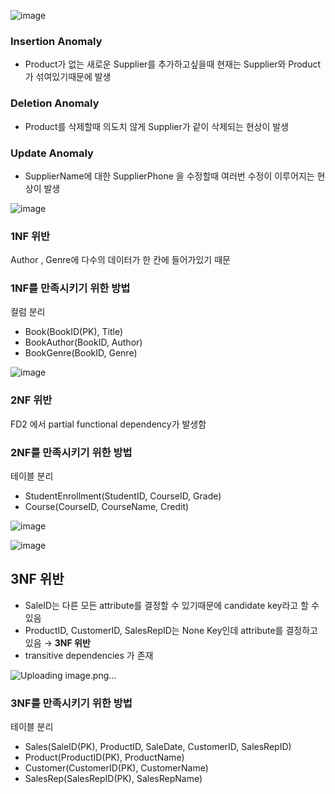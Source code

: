 ![image](https://github.com/user-attachments/assets/07756372-5568-4a0e-8657-711c7f58b355)

### Insertion Anomaly

- Product가 없는 새로운 Supplier를 추가하고싶을때 현재는 Supplier와 Product가 섞여있기때문에 발생

### Deletion Anomaly

- Product를 삭제할때 의도치 않게 Supplier가 같이 삭제되는 현상이 발생

### Update Anomaly

- SupplierName에 대한 SupplierPhone 을 수정할때 여러번 수정이 이루어지는 현상이 발생

![image](https://github.com/user-attachments/assets/0a586e88-cff7-4816-b5f0-abade2371383)


### 1NF 위반

Author , Genre에 다수의 데이터가 한 칸에 들어가있기 때문

### 1NF를 만족시키기 위한 방법

컬럼 분리

- Book(BookID(PK), Title)
- BookAuthor(BookID, Author)
- BookGenre(BookID, Genre)

![image](https://github.com/user-attachments/assets/27927017-6f8f-47ec-9ab7-28280c094d55)


### 2NF 위반

FD2 에서 partial functional dependency가 발생함

### 2NF를 만족시키기 위한 방법

테이블 분리

- StudentEnrollment(StudentID, CourseID, Grade)
- Course(CourseID, CourseName, Credit)

![image](https://github.com/user-attachments/assets/ac45b19f-c78b-497f-a2fb-7fac31480238)


![image](https://github.com/user-attachments/assets/6f45ae10-d10d-4e9d-9f7b-f93c72dc926a)


## 3NF 위반

- SaleID는 다른 모든 attribute를 결정할 수 있기때문에 candidate key라고 할 수 있음
- ProductID, CustomerID, SalesRepID는 None Key인데 attribute를 결정하고 있음 → **3NF 위반**
- transitive dependencies 가 존재

![Uploading image.png…]()


### 3NF를 만족시키기 위한 방법

테이블 분리

- Sales(SaleID(PK), ProductID, SaleDate, CustomerID, SalesRepID)
- Product(ProductID(PK), ProductName)
- Customer(CustomerID(PK), CustomerName)
- SalesRep(SalesRepID(PK), SalesRepName)
